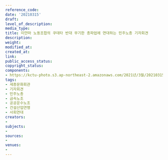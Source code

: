 ```yaml
---
reference_code: 
date: '20210315'
draft: 
level_of_description: 
media_type: 
title: 미얀마 노동조합의 쿠데타 반대 무기한 총파업에 연대하는 민주노총 기자회견
description: 
weight: 
modified_at: 
created_at: 
link: 
public_access_status: 
copyright_status: 
components:
- https://kctu-photo.s3.ap-northeast-2.amazonaws.com/2021년/3월/20210315-미얀마+노동조합의+쿠데타+반대+무기한+총파업에+연대하는+민주노총+기자회견_세종문화회관_기자회견_민주노총_금속노조_공공운수노조_건설산업연맹_사회연대/_5D43668.jpg
tags:
- 세종문화회관
- 기자회견
- 민주노총
- 금속노조
- 공공운수노조
- 건설산업연맹
- 사회연대
creators:
- 
subjects:
- 
sources:
- 
venues:
- 
---
```

